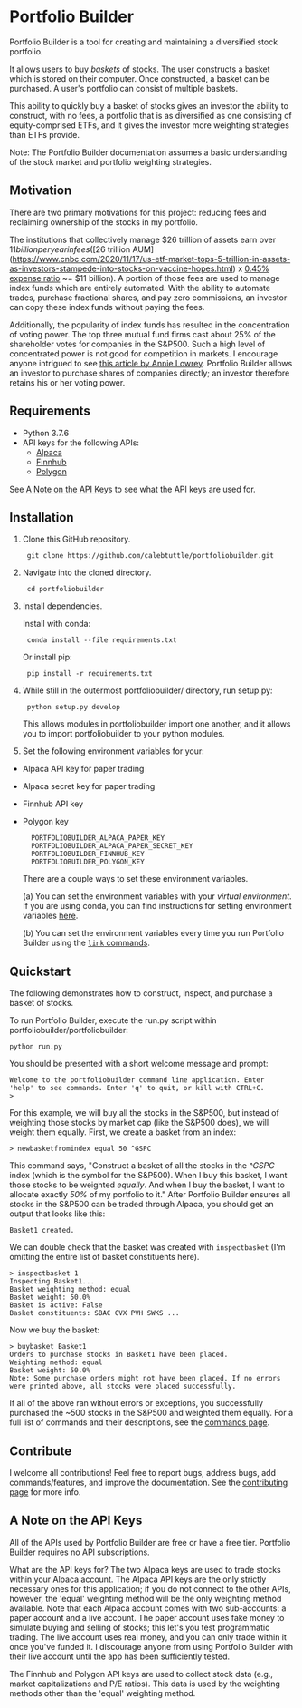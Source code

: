 # Portfolio Builder
Portfolio Builder is a tool for creating and maintaining a diversified stock portfolio.

It allows users to buy _baskets_ of stocks. The user constructs a basket which is stored on their computer. Once constructed, a basket can be purchased. A user's portfolio can consist of multiple baskets. 

This ability to quickly buy a basket of stocks gives an investor the ability to construct, with no fees, a portfolio that is as diversified as one consisting of equity-comprised ETFs, and it gives the investor more weighting strategies than ETFs provide.

Note: The Portfolio Builder documentation assumes a basic understanding of the stock market and portfolio weighting strategies.

## Motivation
There are two primary motivations for this project: reducing fees and reclaiming ownership of the stocks in my portfolio.

The institutions that collectively manage $26 trillion of assets earn over $11 billion per year in fees ([$26 trillion AUM](https://www.cnbc.com/2020/11/17/us-etf-market-tops-5-trillion-in-assets-as-investors-stampede-into-stocks-on-vaccine-hopes.html) x [0.45% expense ratio](https://newsroom.morningstar.com/newsroom/news-archive/press-release-details/2020/Morningstars-Annual-Fund-Fee-Study-Finds-Investors-Saved-Nearly-6-Billion-in-Fund-Fees-in-2019/default.aspx) ~= $11 billion). A portion of those fees are used to manage index funds which are entirely automated. With the ability to automate trades, purchase fractional shares, and pay zero commissions, an investor can copy these index funds without paying the fees.

Additionally, the popularity of index funds has resulted in the concentration of voting power. The top three mutual fund firms cast about 25% of the shareholder votes for companies in the S&P500. Such a high level of concentrated power is not good for competition in markets. I encourage anyone intrigued to see [this article by Annie Lowrey](https://www.theatlantic.com/ideas/archive/2021/04/the-autopilot-economy/618497/). Portfolio Builder allows an investor to purchase shares of companies directly; an investor therefore retains his or her voting power.

## Requirements
- Python 3.7.6
- API keys for the following APIs:
    - [Alpaca](https://alpaca.markets) 
    - [Finnhub](https://finnhub.io)
    - [Polygon](https://polygon.io)

See [A Note on the API Keys](#A-Note-on-the-API-Keys) to see what the API keys are used for.

## Installation
1. Clone this GitHub repository.

        git clone https://github.com/calebtuttle/portfoliobuilder.git
        
2. Navigate into the cloned directory.

        cd portfoliobuilder

3. Install dependencies. 

    Install with conda:

        conda install --file requirements.txt

    Or install pip:

        pip install -r requirements.txt

4. While still in the outermost portfoliobuilder/ directory, run setup.py:

        python setup.py develop

    This allows modules in portfoliobuilder import one another, and it allows you to import portfoliobuilder to your python modules.

5. Set the following environment variables for your: 
- Alpaca API key for paper trading
- Alpaca secret key for paper trading
- Finnhub API key 
- Polygon key

        PORTFOLIOBUILDER_ALPACA_PAPER_KEY
        PORTFOLIOBUILDER_ALPACA_PAPER_SECRET_KEY
        PORTFOLIOBUILDER_FINNHUB_KEY
        PORTFOLIOBUILDER_POLYGON_KEY

    There are a couple ways to set these environment variables.

    (a) You can set the environment variables with your _virtual environment_. If you are using conda, you can find instructions for setting environment variables [here](https://docs.conda.io/projects/conda/en/latest/user-guide/tasks/manage-environments.html#saving-environment-variables).

    (b) You can set the environment variables every time you run Portfolio Builder using the [`link` commands](docs/commands.md#linkalpaca-alpaca_api_key-alpaca_secret).

## Quickstart
The following demonstrates how to construct, inspect, and purchase a basket of stocks. 

To run Portfolio Builder, execute the run.py script within portfoliobuilder/portfoliobuilder:

    python run.py

You should be presented with a short welcome message and prompt:

    Welcome to the portfoliobuilder command line application. Enter
    'help' to see commands. Enter 'q' to quit, or kill with CTRL+C.
    > 

For this example, we will buy all the stocks in the S&P500, but instead of weighting those stocks by market cap (like the S&P500 does), we will weight them equally. First, we create a basket from an index:

    > newbasketfromindex equal 50 ^GSPC

This command says, "Construct a basket of all the stocks in the _^GSPC_ index (which is the symbol for the S&P500). When I buy this basket, I want those stocks to be weighted _equally_. And when I buy the basket, I want to allocate exactly _50%_ of my portfolio to it." After Portfolio Builder ensures all stocks in the S&P500 can be traded through Alpaca, you should get an output that looks like this:

    Basket1 created.

We can double check that the basket was created with `inspectbasket` (I'm omitting the entire list of basket constituents here).

    > inspectbasket 1
    Inspecting Basket1...
    Basket weighting method: equal
    Basket weight: 50.0%
    Basket is active: False
    Basket constituents: SBAC CVX PVH SWKS ...

Now we buy the basket:

    > buybasket Basket1
    Orders to purchase stocks in Basket1 have been placed.
    Weighting method: equal
    Basket weight: 50.0%
    Note: Some purchase orders might not have been placed. If no errors
    were printed above, all stocks were placed successfully.

If all of the above ran without errors or exceptions, you successfully purchased the ~500 stocks in the S&P500 and weighted them equally. For a full list of commands and their descriptions, see the [commands page](docs/commands.md).

## Contribute
I welcome all contributions! Feel free to report bugs, address bugs, add commands/features, and improve the documentation. See the [contributing page](contributing.md) for more info.

## A Note on the API Keys
All of the APIs used by Portfolio Builder are free or have a free tier. Portfolio Builder requires no API subscriptions.

What are the API keys for? The two Alpaca keys are used to trade stocks within your Alpaca account. The Alpaca API keys are the only strictly necessary ones for this application; if you do not connect to the other APIs, however, the 'equal' weighting method will be the only weighting method available. Note that each Alpaca account comes with two sub-accounts: a paper account and a live account. The paper account uses fake money to simulate buying and selling of stocks; this let's you test programmatic trading. The live account uses real money, and you can only trade within it once you've funded it. I discourage anyone from using Portfolio Builder with their live account until the app has been sufficiently tested.

The Finnhub and Polygon API keys are used to collect stock data (e.g., market capitalizations and P/E ratios). This data is used by the weighting methods other than the 'equal' weighting method.
